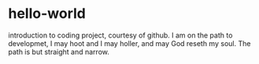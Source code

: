 # hello-world
introduction to coding project, courtesy of github. 
I am on the path to developmet, I may hoot and I may holler, and may God reseth my soul.
The path is but straight and narrow. 
